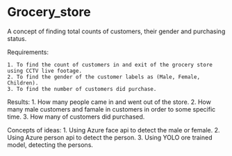 # Grocery_store
A concept of finding total counts of customers, their gender and purchasing status.


Requirements:

    1. To find the count of customers in and exit of the grocery store using CCTV live footage.
    2. To find the gender of the customer labels as (Male, Female, Children).
    3. To find the number of customers did purchase.
    

Results:
    1. How many people came in and went out of the store.
    2. How many male customers and famale in customers in order to some specific time.
    3. How many of customers did purchased.


Concepts of ideas:
    1. Using Azure face api to detect the male or female.
    2. Using Azure person api to detect the person.
    3. Using YOLO ore trained model, detecting the persons. 
